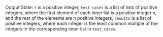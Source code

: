 Output State: `t` is a positive integer, `test_cases` is a list of lists of positive integers, where the first element of each inner list is a positive integer n, and the rest of the elements are n positive integers, `results` is a list of positive integers, where each integer is the least common multiple of the integers in the corresponding inner list in `test_cases`.